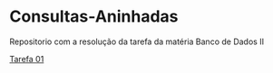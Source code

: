 # Consultas-Aninhadas
Repositorio com a resolução da tarefa da matéria Banco de Dados II 

[Tarefa 01](https://github.com/allangbr/Consultas-Aninhadas/blob/main/tarefas/t01/tarefa01.md)
